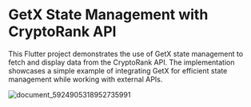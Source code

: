 # GetX State Management with CryptoRank API
This Flutter project demonstrates the use of GetX state management to fetch and display data from the CryptoRank API. The implementation showcases a simple example of integrating GetX for efficient state management while working with external APIs.

![document_5924905318952735991](https://github.com/user-attachments/assets/456577f9-3950-4edf-b3ee-5a1c16ffb546)
